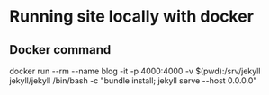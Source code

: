 # Running site locally with docker

## Docker command

docker run --rm --name blog -it -p 4000:4000 -v $(pwd):/srv/jekyll jekyll/jekyll /bin/bash -c "bundle install; jekyll serve --host 0.0.0.0"
